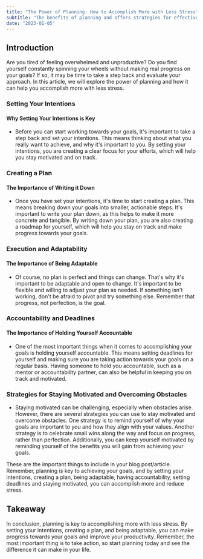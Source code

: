 ```yaml
---
title: "The Power of Planning: How to Accomplish More with Less Stress"
subtitle: "The benefits of planning and offers strategies for effectively organizing your time and tasks to achieve more while reducing stress."
date: "2023-01-05"
---
```


## Introduction

Are you tired of feeling overwhelmed and unproductive? Do you find yourself constantly spinning your wheels without making real progress on your goals? If so, it may be time to take a step back and evaluate your approach. In this article, we will explore the power of planning and how it can help you accomplish more with less stress.

### Setting Your Intentions

#### Why Setting Your Intentions is Key
- Before you can start working towards your goals, it's important to take a step back and set your intentions. This means thinking about what you really want to achieve, and why it's important to you. By setting your intentions, you are creating a clear focus for your efforts, which will help you stay motivated and on track.

### Creating a Plan

#### The Importance of Writing it Down
- Once you have set your intentions, it's time to start creating a plan. This means breaking down your goals into smaller, actionable steps. It's important to write your plan down, as this helps to make it more concrete and tangible. By writing down your plan, you are also creating a roadmap for yourself, which will help you stay on track and make progress towards your goals.

### Execution and Adaptability

#### The Importance of Being Adaptable
- Of course, no plan is perfect and things can change. That's why it's important to be adaptable and open to change. It's important to be flexible and willing to adjust your plan as needed. If something isn't working, don't be afraid to pivot and try something else. Remember that progress, not perfection, is the goal.

### Accountability and Deadlines

#### The Importance of Holding Yourself Accountable
- One of the most important things when it comes to accomplishing your goals is holding yourself accountable. This means setting deadlines for yourself and making sure you are taking action towards your goals on a regular basis. Having someone to hold you accountable, such as a mentor or accountability partner, can also be helpful in keeping you on track and motivated.

### Strategies for Staying Motivated and Overcoming Obstacles
- Staying motivated can be challenging, especially when obstacles arise. However, there are several strategies you can use to stay motivated and overcome obstacles. One strategy is to remind yourself of why your goals are important to you and how they align with your values. Another strategy is to celebrate small wins along the way and focus on progress, rather than perfection. Additionally, you can keep yourself motivated by reminding yourself of the benefits you will gain from achieving your goals.

These are the important things to include in your blog post/article. Remember, planning is key to achieving your goals, and by setting your intentions, creating a plan, being adaptable, having accountability, setting deadlines and staying motivated, you can accomplish more and reduce stress.

## Takeaway

In conclusion, planning is key to accomplishing more with less stress. By setting your intentions, creating a plan, and being adaptable, you can make progress towards your goals and improve your productivity. Remember, the most important thing is to take action, so start planning today and see the difference it can make in your life.